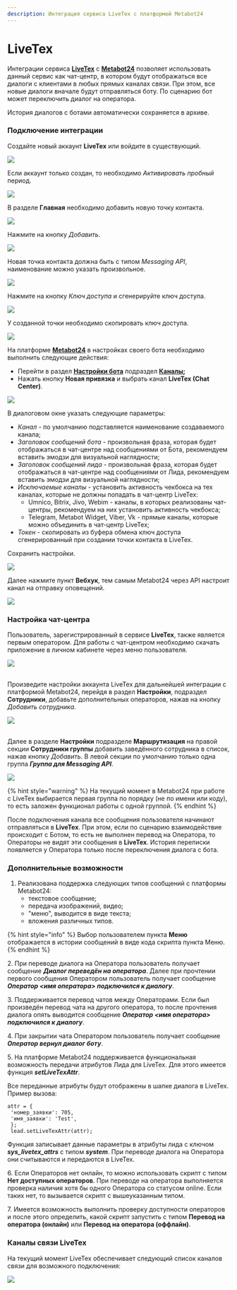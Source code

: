 ```yaml
---
description: Интеграция сервиса LiveTex с платформой Metabot24
---
```


# LiveTex

Интеграции сервиса [**LiveTex**](https://my.livetex.ru/) с [**Metabot24**](https://app.metabot24.com) позволяет использовать данный сервис как чат-центр, в котором будут отображаться все диалоги с клиентами в любых прямых каналах связи. При этом, все новые диалоги вначале будут отправляться боту. По сценарию бот может переключить диалог на оператора.

История диалогов с ботами автоматически сохраняется в архиве.

### Подключение интеграции

Создайте новый аккаунт **LiveTex** или войдите в существующий.

![](<../.gitbook/assets/izobrazhenie (402).png>)

Если аккаунт только создан, то необходимо _Активировать пробный_ период.

![](<../.gitbook/assets/izobrazhenie (212).png>)

В разделе **Главная** необходимо добавить новую точку контакта.

![](<../.gitbook/assets/izobrazhenie (157).png>)

Нажмите на кнопку _Добавить_.

![](<../.gitbook/assets/izobrazhenie (389).png>)

Новая точка контакта должна быть с типом _Messaging API_, наименование можно указать произвольное.

![](<../.gitbook/assets/izobrazhenie (326).png>)

Нажмите на кнопку _Ключ доступа_ и сгенерируйте ключ доступа.

![](<../.gitbook/assets/izobrazhenie (91).png>)

У созданной точки необходимо скопировать ключ доступа.&#x20;

![](<../.gitbook/assets/izobrazhenie (174).png>)

На платформе [**Metabot24**](https://app.metabot24.com) в настройках своего бота необходимо выполнить следующие действия:

* Перейти в раздел [**Настройки бота**](https://app.metabot24.com/bot-channel) подраздел [**Каналы**](https://metabot.gitbook.io/documentation/panel-upravleniya-botom/kanaly)**;**
* Нажать кнопку **Новая привязка** и выбрать канал **LiveTex (Chat Center)**.

![](<../.gitbook/assets/izobrazhenie (356).png>)

В диалоговом окне указать следующие параметры:&#x20;

* _Канал_ - по умолчанию подставляется наименование создаваемого канала;
* _Заголовок сообщений бота_ - произвольная фраза, которая будет отображаться в чат-центре над сообщениями от Бота, рекомендуем вставить эмодзи для визуальной наглядности;
* _Заголовок сообщений лида_ - произвольная фраза, которая будет отображаться в чат-центре над сообщениями от Лида, рекомендуем вставить эмодзи для визуальной наглядности;
* _Исключаемые каналы_ - установить активность чекбокса на тех каналах, которые не должны попадать в чат-центр LiveTex:
  * Umnico, Bitrix, Jivo, Webim - каналы, в которых реализованы чат-центры, рекомендуем на них установить активность чекбокса;
  * Telegram, Metabot Widget, Viber, Vk - прямые каналы, которые можно объединить в чат-центр LiveTex;
* _Токен_ - скопировать из буфера обмена ключ доступа сгенерированный при создании точки контакта в LiveTex.

Сохранить настройки.

![](<../.gitbook/assets/izobrazhenie (321).png>)

Далее нажмите пункт **Вебхук**, тем самым Metabot24 через API настроит канал на отправку оповещений.

![](<../.gitbook/assets/izobrazhenie (156).png>)

### Настройка чат-центра

Пользователь, зарегистрированный в сервисе **LiveTex**, также является первым оператором. Для работы с чат-центром необходимо скачать приложение в личном кабинете через меню пользователя.

![](<../.gitbook/assets/izobrazhenie (298).png>)

\
Произведите настройки аккаунта LiveTex для дальнейшей интеграции с платформой Metabot24, перейдя в раздел **Настройки**, подраздел **Сотрудники**, добавьте дополнительных операторов, нажав на кнопку _Добавить сотрудника_.&#x20;

![](<../.gitbook/assets/izobrazhenie (25).png>)

\
Далее в разделе **Настройки** подразделе **Маршрутизация** на правой секции **Сотрудники группы** добавить заведённого сотрудника в список, нажав кнопку _Добавить_. В левой секции по умолчанию только одна группа _**Группа для Messaging API**_.

![](<../.gitbook/assets/izobrazhenie (211).png>)

{% hint style="warning" %}
На текущий момент в Metabot24 при работе с LiveTex выбирается первая группа по порядку (не по имени или коду), то есть заложен функционал работы с одной группой.
{% endhint %}

После подключения канала все сообщения пользователя начинают отправляться в **LiveTex**. При этом, если по сценарию взаимодействие происходит с Ботом, то есть не выполнен перевод на Оператора, то Операторы не видят эти сообщения в **LiveTex**. История переписки появляется у Оператора только после переключения диалога с бота.

### Дополнительные возможности

1. Реализована поддержка следующих типов сообщений с платформы Metabot24:
   * текстовое сообщение;
   * передача изображений, видео;
   * "меню", выводится в виде текста;
   * вложения различных типов.

{% hint style="info" %}
Выбор пользователем пункта **Меню** отображается в истории сообщений в виде кода скрипта пункта Меню.
{% endhint %}

2\. При переводе диалога на Оператора пользователь получает сообщение _**Диалог переведён на оператора**_. Далее при прочтении первого сообщения Оператором пользователь получает сообщение _**Оператор <имя оператора> подключился к диалогу**_.&#x20;

3\. Поддерживается перевод чатов между Операторами. Если был произведён перевод чата на другого оператора, то после прочтения диалога опять выводится сообщение _**Оператор <имя оператора> подключился к диалогу**_.&#x20;

4\. При закрытии чата Оператором пользователь получает сообщение _**Оператор вернул диалог боту**_.

5\. На платформе Metabot24 поддерживается функциональная возможность передачи атрибутов Лида для LiveTex. Для этого имеется функция _**setLiveTexAttr**_.&#x20;

Все переданные атрибуты будут отображены в шапке диалога в LiveTex. Пример вызова:

```
attr = {
 'номер_заявки': 705,
 'имя_заявки': 'Test',
 };
 lead.setLiveTexAttr(attr);
```

Функция записывает данные параметры в атрибуты лида с ключом _**sys\_livetex\_attrs**_ с типом _**system**_. При переводе диалога на Оператора они считываются и передаются в LiveTex.

6\. Если Операторов нет онлайн, то можно использовать скрипт с типом **Нет доступных операторов**. При переводе на оператора выполняется проверка наличия хотя бы одного Оператора со статусом online. Если таких нет, то вызывается скрипт с вышеуказанным типом.

7\. Имеется возможность выполнить проверку доступности операторов и после этого определить, какой скрипт запустить с типом **Перевод на оператора (онлайн)** или **Перевод на оператора (оффлайн)**.

### Каналы связи LiveTex

На текущий момент LiveTex обеспечивает следующий список каналов связи для возможного подключения:

![](<../.gitbook/assets/izobrazhenie (183).png>)
